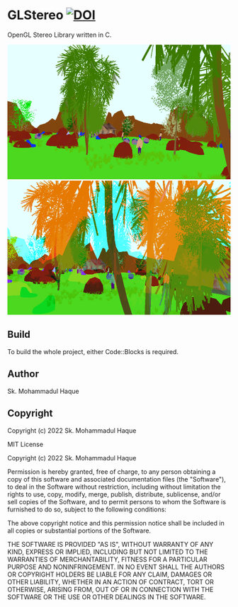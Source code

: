 # GLStereo  [![DOI](https://zenodo.org/badge/510033555.svg)](https://zenodo.org/badge/latestdoi/510033555)

OpenGL Stereo Library written in C.

![Mono](samples/mono.png)
![Stereo](samples/stereo.png)

## Build   

To build the whole project, either Code::Blocks is required.

## Author   

Sk. Mohammadul Haque 

## Copyright   

Copyright (c) 2022 Sk. Mohammadul Haque

MIT License

Copyright (c) 2022 Sk. Mohammadul Haque

Permission is hereby granted, free of charge, to any person obtaining a copy
of this software and associated documentation files (the "Software"), to deal
in the Software without restriction, including without limitation the rights
to use, copy, modify, merge, publish, distribute, sublicense, and/or sell
copies of the Software, and to permit persons to whom the Software is
furnished to do so, subject to the following conditions:

The above copyright notice and this permission notice shall be included in all
copies or substantial portions of the Software.

THE SOFTWARE IS PROVIDED "AS IS", WITHOUT WARRANTY OF ANY KIND, EXPRESS OR
IMPLIED, INCLUDING BUT NOT LIMITED TO THE WARRANTIES OF MERCHANTABILITY,
FITNESS FOR A PARTICULAR PURPOSE AND NONINFRINGEMENT. IN NO EVENT SHALL THE
AUTHORS OR COPYRIGHT HOLDERS BE LIABLE FOR ANY CLAIM, DAMAGES OR OTHER
LIABILITY, WHETHER IN AN ACTION OF CONTRACT, TORT OR OTHERWISE, ARISING FROM,
OUT OF OR IN CONNECTION WITH THE SOFTWARE OR THE USE OR OTHER DEALINGS IN THE
SOFTWARE.

